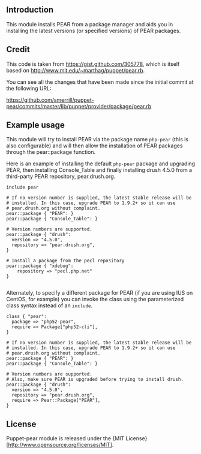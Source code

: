 ## Introduction

This module installs PEAR from a package manager and aids you in installing
the latest versions (or specified versions) of PEAR packages.

## Credit

This code is taken from https://gist.github.com/305778, which is itself based on
http://www.mit.edu/~marthag/puppet/pear.rb.

You can see all the changes that have been made since the initial commit at the
following URL:

https://github.com/smerrill/puppet-pear/commits/master/lib/puppet/provider/package/pear.rb

## Example usage

This module will try to install PEAR via the package name `php-pear` (this is
also configurable) and will then allow the installation of PEAR packages
through the pear::package function.

Here is an example of installing the default `php-pear` package and upgrading
PEAR, then installing Console_Table and finally installing drush 4.5.0 from a
third-party PEAR repository, pear.drush.org.

```puppet
include pear

# If no version number is supplied, the latest stable release will be
# installed. In this case, upgrade PEAR to 1.9.2+ so it can use
# pear.drush.org without complaint.
pear::package { "PEAR": }
pear::package { "Console_Table": }

# Version numbers are supported.
pear::package { "drush":
  version => "4.5.0",
  repository => "pear.drush.org",
}

# Install a package from the pecl repository
pear::package { "xdebug":
    repository => "pecl.php.net"
}


```

Alternately, to specify a different package for PEAR (if you are using IUS
on CentOS, for example) you can invoke the class using the parameterized
class syntax instead of an `include`.

```puppet
class { "pear":
  package => "php52-pear",
  require => Package["php52-cli"],
}

# If no version number is supplied, the latest stable release will be
# installed. In this case, upgrade PEAR to 1.9.2+ so it can use
# pear.drush.org without complaint.
pear::package { "PEAR": }
pear::package { "Console_Table": }

# Version numbers are supported.
# Also, make sure PEAR is upgraded before trying to install drush.
pear::package { "drush":
  version => "4.5.0",
  repository => "pear.drush.org",
  require => Pear::Package["PEAR"],
}
```

## License

Puppet-pear module is released under the {MIT License}[http://www.opensource.org/licenses/MIT].
